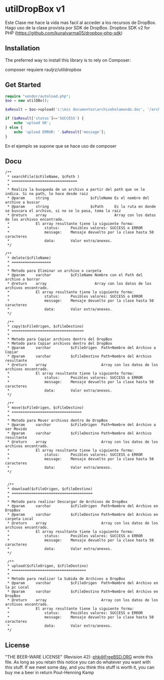 utilDropBox v1
================
Este Clase me hace la vida mas facil al acceder a los recursos de DropBox.
Hago uso de la clase provista por SDK de DropBox. 
Dropbox SDK v2 for PHP (https://github.com/kunalvarma05/dropbox-php-sdk)


Installation
------------
The preferred way to install this library is to rely on Composer:

composer requiere rauljrz/utildropbox


Get Started
-----------
``` PHP
require "vendor/autoload.php";
$oo = new utilDBx();

$aResult = $oo->upload('c:\mis documentos\archivoholamundo.doc', '/archivoholamundo.doc');

if ($aResult['status']=='SUCCESS') {
	echo 'upload OK';
} else {
	echo 'upload ERROR: '.$aResult['message'];
}

```
En el ejemplo se supone que se hace uso de composer 


## Docu
    /**
	 * searchFile($cFileName, $cPath )
     * ==============================
     * 
     * Realiza la busqueda de un archivo a partir del path que se le indica. Si no path, lo hace desde raiz
     * @param     string                   $cFileName Es el nombre del archivo a buscar
     * @param     string                   $cPath     Es la ruta en donde se buscara el archivo, si no se lo pasa, toma la raiz
     * @return    array                               Array con los datos de los archivos encontrado.
     *            El array resultante tiene la siguiente forma:
     *                status:     Posibles valores: SUCCESS o ERROR
     *                message:    Mensaje devuelto por la clase hasta 50 caracteres
     *                data:       Valor extra/anexos.
     */

    /**
     * delete($cFileName)
     * ==================
     * 
     * Metodo para Eliminar un archivo o carpeta
     * @param     varchar         $cFileName Nombre con el Path del archivo a borrar
     * @return    array                      Array con los datos de los archivos encontrado.
     *            El array resultante tiene la siguiente forma:
     *                status:     Posibles valores: SUCCESS o ERROR
     *                message:    Mensaje devuelto por la clase hasta 50 caracteres
     *                data:       Valor extra/anexos.
     */
    
     /**
     * copy($cFileOrigen, $cFileDestino)
     * =================================
     * 
     * Metodo para Copiar archivos dentro del DropBox
     * Metodo para Copiar archivos dentro del DropBox
     * @param     varchar         $cFileOrigen  Path+Nombre del Archivo a Copiar
     * @param     varchar         $cFileDestino Path+Nombre del Archivo resultante
     * @return    array                         Array con los datos de los archivos encontrado.
     *            El array resultante tiene la siguiente forma:
     *                status:     Posibles valores: SUCCESS o ERROR
     *                message:    Mensaje devuelto por la clase hasta 50 caracteres
     *                data:       Valor extra/anexos.
     */
    
     /**
     * move($cFileOrigen, $cFileDestino)
     * ================================
     * 
     * Metodo para Mover archivos dentro de DropBox
     * @param     varchar         $cFileOrigen  Path+Nombre del Archivo a ser Movido
     * @param     varchar         $cFileDestino Path+Nombre del Archivo resultante
     * @return    array                         Array con los datos de los archivos encontrado.
     *            El array resultante tiene la siguiente forma:
     *                status:     Posibles valores: SUCCESS o ERROR
     *                message:    Mensaje devuelto por la clase hasta 50 caracteres
     *                data:       Valor extra/anexos.
     */
    

     /**
     * download($cFileOrigen, $cFileDestino)
     * =====================================
     * 
     * Metodo para realizar Descargar de Archivos de DropBox
     * @param     varchar         $cFileOrigen  Path+Nombre del Archivo en DropBox
     * @param     varchar         $cFileDestino Path+Nombre del Archivo en carpeta Local
     * @return    array                         Array con los datos de los archivos encontrado.
     *            El array resultante tiene la siguiente forma:
     *                status:     Posibles valores: SUCCESS o ERROR
     *                message:    Mensaje devuelto por la clase hasta 50 caracteres
     *                data:       Valor extra/anexos.
     */
    
     /**
     * upload($cFileOrigen, $cFileDestino)
     * ==================================
     * 
     * Metodo para realizar la Subida de Archivos a DropBox
     * @param     varchar         $cFileOrigen  Path+Nombre del Archivo en la pc Local
     * @param     varchar         $cFileDestino Path+Nombre del Archivo en DropBox
     * @return    array                         Array con los datos de los archivos encontrado.
     *            El array resultante tiene la siguiente forma:
     *                status:     Posibles valores: SUCCESS o ERROR
     *                message:    Mensaje devuelto por la clase hasta 50 caracteres
     *                data:       Valor extra/anexos.
     */

## License
 
  "THE BEER-WARE LICENSE" (Revision 42):
 <phk@FreeBSD.ORG> wrote this file. As long as you retain this notice you
 can do whatever you want with this stuff. If we meet some day, and you think
 this stuff is worth it, you can buy me a beer in return Poul-Henning Kamp
 
